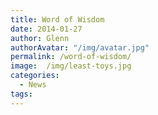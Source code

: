 ```yaml
---
title: Word of Wisdom
date: 2014-01-27
author: Glenn
authorAvatar: "/img/avatar.jpg"
permalink: /word-of-wisdom/
image:  /img/least-toys.jpg
categories:
  - News
tags:
---
```

